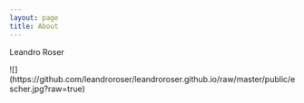 ```yaml
---
layout: page
title: About
---
```


<p class="message">
 Leandro Roser
</p>
![](https://github.com/leandroroser/leandroroser.github.io/raw/master/public/escher.jpg?raw=true)

